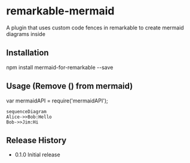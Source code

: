 # remarkable-mermaid

A plugin that uses custom code fences in remarkable to create mermaid diagrams inside

## Installation

  npm install mermaid-for-remarkable --save

## Usage (Remove () from mermaid)

  var mermaidAPI = require('mermaidAPI');

  ``` (mermaid)
  sequenceDiagram
  Alice->>Bob:Hello
  Bob->>Jim:Hi
  ```

## Release History

* 0.1.0 Initial release
